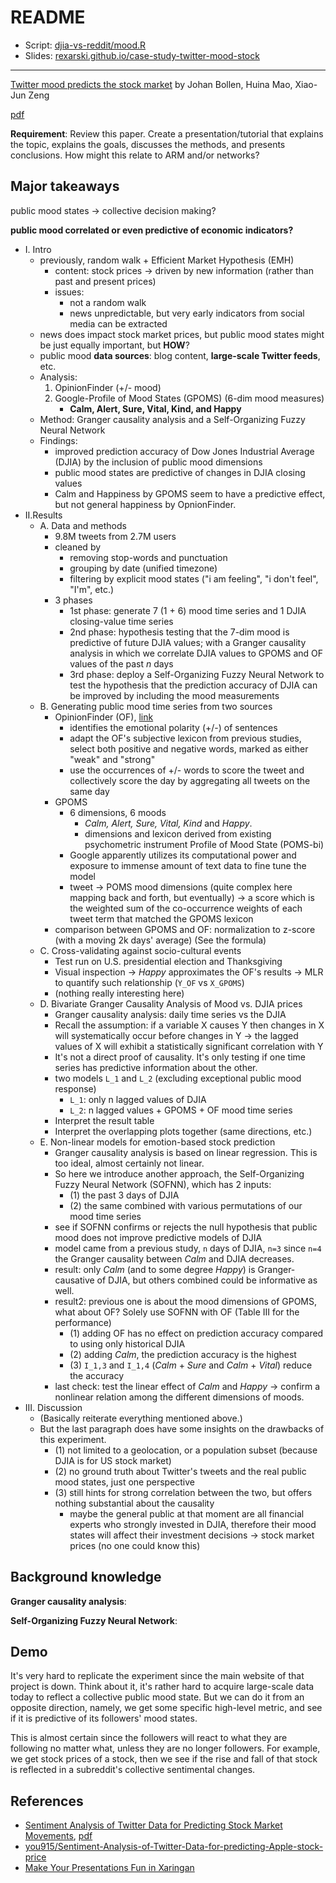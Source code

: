 # README

- Script: [djia-vs-reddit/mood.R](djia-vs-reddit/mood.R)
- Slides: [rexarski.github.io/case-study-twitter-mood-stock](https://rexarski.github.io/case-study-twitter-mood-stock/#1)

***

[Twitter mood predicts the stock market](https://arxiv.org/abs/1010.3003) by Johan Bollen, Huina Mao, Xiao-Jun Zeng

[pdf](./1010.3003.pdf)

**Requirement**: Review this paper. Create a presentation/tutorial that explains the topic, explains the goals, discusses the methods, and presents conclusions. How might this relate to ARM and/or networks?

## Major takeaways

public mood states -> collective decision making?

**public mood correlated or even predictive of economic indicators?**

- I. Intro
  - previously, random walk + Efficient Market Hypothesis (EMH)
    - content: stock prices -> driven by new information (rather than past and present prices)
    - issues:
      - not a random walk
      - news unpredictable, but very early indicators from social media can be extracted
  - news does impact stock market prices, but public mood states might be just equally important, but **HOW**?
  - public mood **data sources**: blog content, **large-scale Twitter feeds**, etc.
  - Analysis:
    1. OpinionFinder (+/- mood)
    2. Google-Profile of Mood States (GPOMS) (6-dim mood measures)
       - **Calm, Alert, Sure, Vital, Kind, and Happy**
  - Method: Granger causality analysis and a Self-Organizing Fuzzy Neural Network
  - Findings:
    - improved prediction accuracy of Dow Jones Industrial Average (DJIA) by the inclusion of public mood dimensions
    - public mood states are predictive of changes in DJIA closing values
    - Calm and Happiness by GPOMS seem to have a predictive effect, but not general happiness by OpnionFinder.
- II.Results
  - A. Data and methods
    - 9.8M tweets from 2.7M users
    - cleaned by
      - removing stop-words and punctuation
      - grouping by date (unified timezone)
      - filtering by explicit mood states ("i am feeling", "i don't feel", "I'm", etc.)
    - 3 phases
      - 1st phase: generate 7 (1 + 6) mood time series and 1 DJIA closing-value time series
      - 2nd phase: hypothesis testing that the 7-dim mood is predictive of future DJIA values; with a Granger causality analysis in which we correlate DJIA values to GPOMS and OF values of the past $n$ days
      - 3rd phase: deploy a Self-Organizing Fuzzy Neural Network to test the hypothesis that the prediction accuracy of DJIA can be improved by including the mood measurements
  - B. Generating public mood time series from two sources
    - OpinionFinder (OF), [link](https://mpqa.cs.pitt.edu/opinionfinder/)
      - identifies the emotional polarity (+/-) of sentences
      - adapt the OF's subjective lexicon from previous studies, select both positive and negative words, marked as either "weak" and "strong"
      - use the occurrences of +/- words to score the tweet and collectively score the day by aggregating all tweets on the same day
    - GPOMS
      - 6 dimensions, 6 moods
        - *Calm, Alert, Sure, Vital, Kind* and *Happy*.
        - dimensions and lexicon derived from existing psychometric instrument Profile of Mood State (POMS-bi)
      - Google apparently utilizes its computational power and exposure to immense amount of text data to fine tune the model
      - tweet -> POMS mood dimensions (quite complex here mapping back and forth, but eventually) -> a score which is the weighted sum of the co-occurrence weights of each tweet term that matched the GPOMS lexicon
    - comparison between GPOMS and OF: normalization to z-score (with a moving 2k days' average) (See the formula)
  - C. Cross-validating against socio-cultural events
    - Test run on U.S. presidential election and Thanksgiving
    - Visual inspection -> *Happy* approximates the OF's results -> MLR to quantify such relationship (`Y_OF` vs `X_GPOMS`)
    - (nothing really interesting here)
  - D. Bivariate Granger Causality Analysis of Mood vs. DJIA prices
    - Granger causality analysis: daily time series vs the DJIA
    - Recall the assumption: if a variable X causes Y then changes in X will systematically occur before changes in Y -> the lagged values of X will exhibit a statistically significant correlation with Y
    - It's not a direct proof of causality. It's only testing if one time series has predictive information about the other.
    - two models `L_1` and `L_2` (excluding exceptional public mood response)
      - `L_1`: only n lagged values of DJIA
      - `L_2`: n lagged values + GPOMS + OF mood time series
    - Interpret the result table
    - Interpret the overlapping plots together (same directions, etc.)
  - E. Non-linear models for emotion-based stock prediction
    - Granger causality analysis is based on linear regression. This is too ideal, almost certainly not linear.
    - So here we introduce another approach, the Self-Organizing Fuzzy Neural Network (SOFNN), which has 2 inputs:
      - (1) the past 3 days of DJIA
      - (2) the same combined with various permutations of our mood time series
    - see if SOFNN confirms or rejects the null hypothesis that public mood does not improve predictive models of DJIA
    - model came from a previous study, `n` days of DJIA, `n=3` since `n=4` the Granger causality between *Calm* and DJIA decreases.
    - result: only *Calm* (and to some degree *Happy*) is Granger-causative of DJIA, but others combined could be informative as well.
    - result2: previous one is about the mood dimensions of GPOMS, what about OF? Solely use SOFNN with OF (Table III for the performance)
      - (1) adding OF has no effect on prediction accuracy compared to using only historical DJIA
      - (2) adding *Calm*, the prediction accuracy is the highest
      - (3) `I_1,3` and `I_1,4` (*Calm* + *Sure* and *Calm* + *Vital*) reduce the accuracy
    - last check: test the linear effect of *Calm* and *Happy* -> confirm a nonlinear relation among the different dimensions of moods.
- III. Discussion
  - (Basically reiterate everything mentioned above.)
  - But the last paragraph does have some insights on the drawbacks of this experiment.
    - (1) not limited to a geolocation, or a population subset (because DJIA is for US stock market)
    - (2) no ground truth about Twitter's tweets and the real public mood states, just one perspective
    - (3) still hints for strong correlation between the two, but offers nothing substantial about the causality
      - maybe the general public at that moment are all financial experts who strongly invested in DJIA, therefore their mood states will affect their investment decisions -> stock market prices (no one could know this)

## Background knowledge

**Granger causality analysis**:

**Self-Organizing Fuzzy Neural Network**:

## Demo

It's very hard to replicate the experiment since the main website of that project is down. Think about it, it's rather hard to acquire large-scale data today to reflect a collective public mood state. But we can do it from an opposite direction, namely, we get some specific high-level metric, and see if it is predictive of its followers' mood states.

This is almost certain since the followers will react to what they are following no matter what, unless they are no longer followers. For example, we get stock prices of a stock, then we see if the rise and fall of that stock is reflected in a subreddit's collective sentimental changes.

## References

- [Sentiment Analysis of Twitter Data for Predicting Stock Market Movements](https://arxiv.org/abs/1610.09225), [pdf](./1610.09225.pdf)
- [you915/Sentiment-Analysis-of-Twitter-Data-for-predicting-Apple-stock-price](https://github.com/you915/Sentiment-Analysis-of-Twitter-Data-for-predicting-Apple-stock-price)
- [Make Your Presentations Fun in Xaringan](http://svmiller.com/blog/2018/02/r-markdown-xaringan-theme/)
